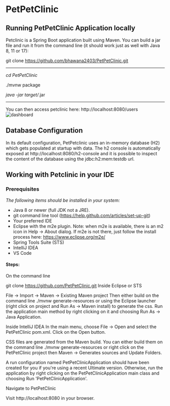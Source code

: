 # PetPetClinic
## Running PetPetClinic Application locally
Petclinic is a Spring Boot application built using Maven. You can build a jar file and run it from the command line (it should work just as well with Java 8, 11 or 17):

git clone https://github.com/bhawana2403/PetPetClinic.git
___
*cd PetPetClinic*

./mvnw package

 *java -jar target/*.jar
___

You can then access petclinic here: http://localhost:8080/users
![dashboard](https://user-images.githubusercontent.com/47191934/141693916-c6a5e00e-6920-4963-8a8f-26859191713b.jpg)

## Database Configuration
In its default configuration, PetPetclinic uses an in-memory database (H2) which gets populated at startup with data. The h2 console is automatically exposed at http://localhost:8080/h2-console and it is possible to inspect the content of the database using the jdbc:h2:mem:testdb url.

## Working with Petclinic in your IDE
### Prerequisites

*The following items should be installed in your system:*

* Java 8 or newer (full JDK not a JRE).
* git command line tool (https://help.github.com/articles/set-up-git)
* Your preferred IDE
* Eclipse with the m2e plugin. Note: when m2e is available, there is an m2 icon in Help -> About dialog. If m2e is not there, just follow the install process here: https://www.eclipse.org/m2e/
* Spring Tools Suite (STS)
* IntelliJ IDEA
* VS Code

#### Steps:
On the command line

git clone https://github.com/PetPetClinic.git
Inside Eclipse or STS

File -> Import -> Maven -> Existing Maven project
Then either build on the command line ./mvnw generate-resources or using the Eclipse launcher (right click on project and Run As -> Maven install) to generate the css. Run the application main method by right clicking on it and choosing Run As -> Java Application.

Inside IntelliJ IDEA In the main menu, choose File -> Open and select the PetPetClinic pom.xml. Click on the Open button.

CSS files are generated from the Maven build. You can either build them on the command line ./mvnw generate-resources or right click on the PetPetClinic project then Maven -> Generates sources and Update Folders.

A run configuration named PetPetClinicApplication should have been created for you if you're using a recent Ultimate version. Otherwise, run the application by right clicking on the PetPetClinicApplication main class and choosing Run 'PetPetClinicApplication'.

Navigate to PetPetClinic

Visit http://localhost:8080 in your browser.
